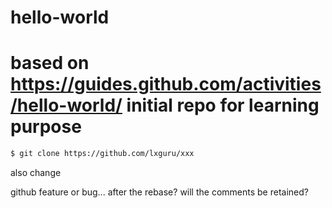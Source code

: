 # hello-world
based on https://guides.github.com/activities/hello-world/
initial repo for learning purpose
=====

```bash 
$ git clone https://github.com/lxguru/xxx
```
 also change

github feature or bug...
after the rebase?
will the comments be retained?


